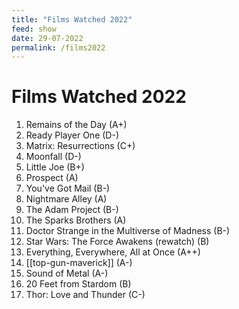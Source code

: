 ```yaml
---
title: "Films Watched 2022"
feed: show
date: 29-07-2022
permalink: /films2022
---
```


# Films Watched 2022

1.  Remains of the Day (A+)
2.  Ready Player One (D-)
3.  Matrix: Resurrections (C+)
4.  Moonfall (D-)
5.  Little Joe (B+)
6.  Prospect (A)
7.  You've Got Mail (B-)
8.  Nightmare Alley (A)
9.  The Adam Project (B-)
10. The Sparks Brothers (A)
11. Doctor Strange in the Multiverse of Madness (B-)
12. Star Wars: The Force Awakens (rewatch) (B)
13. Everything, Everywhere, All at Once (A++)
14. [[top-gun-maverick]] (A-)
15. Sound of Metal (A-)
16. 20 Feet from Stardom (B)
17. Thor: Love and Thunder (C-)